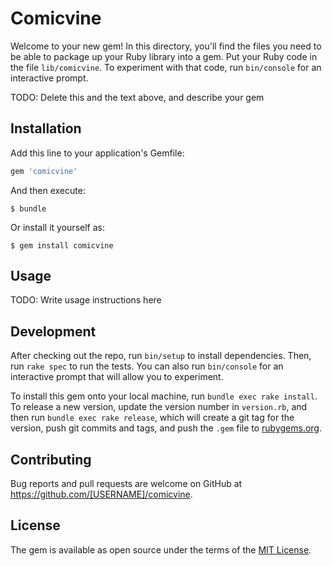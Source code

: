 # Comicvine

Welcome to your new gem! In this directory, you'll find the files you need to be able to package up your Ruby library into a gem. Put your Ruby code in the file `lib/comicvine`. To experiment with that code, run `bin/console` for an interactive prompt.

TODO: Delete this and the text above, and describe your gem

## Installation

Add this line to your application's Gemfile:

```ruby
gem 'comicvine'
```

And then execute:

    $ bundle

Or install it yourself as:

    $ gem install comicvine

## Usage

TODO: Write usage instructions here

## Development

After checking out the repo, run `bin/setup` to install dependencies. Then, run `rake spec` to run the tests. You can also run `bin/console` for an interactive prompt that will allow you to experiment.

To install this gem onto your local machine, run `bundle exec rake install`. To release a new version, update the version number in `version.rb`, and then run `bundle exec rake release`, which will create a git tag for the version, push git commits and tags, and push the `.gem` file to [rubygems.org](https://rubygems.org).

## Contributing

Bug reports and pull requests are welcome on GitHub at https://github.com/[USERNAME]/comicvine.


## License

The gem is available as open source under the terms of the [MIT License](http://opensource.org/licenses/MIT).

